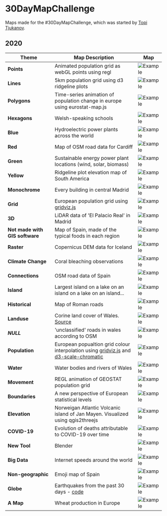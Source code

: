 # 30DayMapChallenge
Maps made for the #30DayMapChallenge, which was started by [Topi Tjukanov](https://github.com/tjukanovt/30DayMapChallenge).

## 2020

|  **Theme**                          |  **Map Description**                          | **Map**                                                                                                                                                                                                                                                                                                                                   |
| ---------------------------------- | ---------------------------------- | --------------------------------------------------------------------------------------------------------------------------------------------------------------------------------------------------------------------------------------------------------------------------------------------------------------------------------------------- |
 | **Points** | Animated population grid as webGL points using regl                      | ![Example](https://github.com/JoeWDavies/30DayMapChallenge/raw/main/2020/points_animated.gif) |
| **Lines** | 5km population grid using d3 ridgeline plots                       | ![Example](https://github.com/JoeWDavies/30DayMapChallenge/raw/main/2020/5km_population_ridgeline.jpeg) |
| **Polygons** | Time-series animation of population change in europe using eurostat-map.js                       | ![Example](https://github.com/JoeWDavies/30DayMapChallenge/blob/main/2020/population_choropleth.gif) | 
| **Hexagons**  | Welsh-speaking schools                      | ![Example](https://github.com/JoeWDavies/30DayMapChallenge/blob/main/2020/welsh_schools.png) | 
| **Blue**  | Hydroelectric power plants across the world                      | ![Example](https://github.com/JoeWDavies/30DayMapChallenge/raw/main/2020/hydro_blue.jpeg) | 
 | **Red**  | Map of OSM road data for Cardiff                      | ![Example](https://github.com/JoeWDavies/30DayMapChallenge/raw/main/2020/cardiff_red.png) | 
 | **Green** | Sustainable energy power plant locations (wind, solar, biomass)                       | ![Example](https://github.com/JoeWDavies/30DayMapChallenge/raw/main/2020/renewable_energy_green.jpeg) | 
| **Yellow** | Ridgeline plot elevation map of South America                        | ![Example](https://github.com/JoeWDavies/30DayMapChallenge/raw/main/2020/south_america_ridgeline_plot.png) | 
| **Monochrome**| Every building in central Madrid                        | ![Example](https://github.com/JoeWDavies/30DayMapChallenge/raw/main/2020/monochrome_madrid.jpeg) | 
| **Grid**  | European population grid using [gridviz.js](https://github.com/eurostat/gridviz)                      | ![Example](https://github.com/JoeWDavies/30DayMapChallenge/raw/main/2020/gridviz_grid.jpeg) | 
| **3D** | LiDAR data of 'El Palacio Real' in Madrid                       | ![Example](https://github.com/JoeWDavies/30DayMapChallenge/raw/main/2020/madrid_lidar.gif) | 
| **Not made with GIS software** |  Map of Spain, made of the typical foods in each region                       | ![Example](https://github.com/JoeWDavies/30DayMapChallenge/raw/main/2020/food.jpeg) | 
| **Raster** |  Copernicus DEM data for Iceland                       | ![Example](https://github.com/JoeWDavies/30DayMapChallenge/raw/main/2020/iceland.png) | 
| **Climate Change** |  Coral bleaching observations                       | ![Example](https://github.com/JoeWDavies/30DayMapChallenge/raw/main/2020/coral_bleaching.png) | 
| **Connections** |  OSM road data of Spain                       | ![Example](https://github.com/JoeWDavies/30DayMapChallenge/raw/main/2020/spain_roads.jpg) | 
| **Island** |  Largest island on a lake on an island on a lake on an island...                       | ![Example](https://github.com/JoeWDavies/30DayMapChallenge/raw/main/2020/island_lake_island_lake_island.jpg) | 
| **Historical** |  Map of Roman roads   | ![Example](https://github.com/JoeWDavies/30DayMapChallenge/raw/main/2020/roman2c.png) | 
| **Landuse** |  Corine land cover of Wales. [Source](https://ec.europa.eu/eurostat/statistical-atlas/gis/viewer/)                     | ![Example](https://github.com/JoeWDavies/30DayMapChallenge/raw/main/2020/walesCorine.JPG) | 
| ***NULL*** |  'unclassified' roads in wales according to OSM                     | ![Example](https://github.com/JoeWDavies/30DayMapChallenge/raw/main/2020/NULL.jpeg) | 
| **Population** |  European popualtion grid colour interpolation using [gridviz.js](https://github.com/eurostat/gridviz) and [d3-scale-chromatic](https://github.com/eurostat/d3-scale-chromatic)                    | ![Example](https://github.com/JoeWDavies/30DayMapChallenge/raw/main/2020/gridviz.gif) | 
| **Water** |  Water bodies and rivers of Wales                      | ![Example](https://github.com/JoeWDavies/30DayMapChallenge/raw/main/2020/wales_water.png) | 
| **Movement** |  REGL animation of GEOSTAT population grid                    | ![Example](https://github.com/JoeWDavies/30DayMapChallenge/raw/main/2020/regl-population-animation.gif) | 
| **Boundaries** | A new perspective of European statistical levels                       | ![Example](https://github.com/JoeWDavies/30DayMapChallenge/raw/main/2020/nuts-perspective.gif) | 
| **Elevation** |  Norweigan Atlantic Volcanic island of Jan Mayen. Visualized using qgis2threejs                       | ![Example](https://github.com/JoeWDavies/30DayMapChallenge/raw/main/2020/jan_mayen.gif) | 
| **COVID-19** |  Evolution of deaths attributable to COVID-19 over time                       | ![Example](https://github.com/JoeWDavies/30DayMapChallenge/raw/main/2020/covid-deaths.gif) | 
| **New Tool** |  Blender                      | ![Example](https://github.com/JoeWDavies/30DayMapChallenge/raw/main/2020/blender_full_color.png) | 
| **Big Data** |  Internet speeds around the world                    | ![Example](https://github.com/JoeWDavies/30DayMapChallenge/raw/main/2020/ookla_robinson_2020.jpg) | 
| **Non-geographic** |  Emoji map of Spain                     | ![Example](https://github.com/JoeWDavies/30DayMapChallenge/raw/main/2020/emoji_map.png) | 
| **Globe** |  Earthquakes from the past 30 days - [code](https://observablehq.com/@joewdavies/earthquakes-from-the-last-30-days)                      | ![Example](https://github.com/JoeWDavies/30DayMapChallenge/raw/main/2020/earthquakes.gif) | 
| **A Map** |  Wheat production in Europe                   | ![Example](https://github.com/JoeWDavies/30DayMapChallenge/raw/main/2020/wheat-production.png) | 
